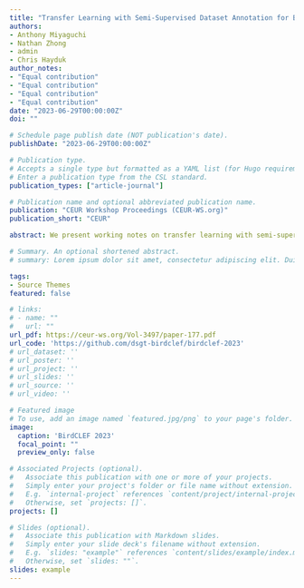 ```yaml
---
title: "Transfer Learning with Semi-Supervised Dataset Annotation for Birdcall Classification"
authors:
- Anthony Miyaguchi
- Nathan Zhong
- admin
- Chris Hayduk
author_notes:
- "Equal contribution"
- "Equal contribution"
- "Equal contribution"
- "Equal contribution"
date: "2023-06-29T00:00:00Z"
doi: ""

# Schedule page publish date (NOT publication's date).
publishDate: "2023-06-29T00:00:00Z"

# Publication type.
# Accepts a single type but formatted as a YAML list (for Hugo requirements).
# Enter a publication type from the CSL standard.
publication_types: ["article-journal"]

# Publication name and optional abbreviated publication name.
publication: "CEUR Workshop Proceedings (CEUR-WS.org)"
publication_short: "CEUR"

abstract: We present working notes on transfer learning with semi-supervised dataset annotation for the BirdCLEF 2023 competition, focused on identifying African bird species in recorded soundscapes. Our approach utilizes existing off-the-shelf models, BirdNET and MixIT, to address representation and labeling challenges in the competition. We explore the embedding space learned by BirdNET and propose a process to derive an annotated dataset for supervised learning. Our experiments involve various models and feature engineering approaches to maximize performance on the competition leaderboard. The results demonstrate the effectiveness of our approach in classifying bird species and highlight the potential of transfer learning and semi-supervised dataset annotation in similar tasks.

# Summary. An optional shortened abstract.
# summary: Lorem ipsum dolor sit amet, consectetur adipiscing elit. Duis posuere tellus ac convallis placerat. Proin tincidunt magna sed ex sollicitudin condimentum.

tags:
- Source Themes
featured: false

# links:
# - name: ""
#   url: ""
url_pdf: https://ceur-ws.org/Vol-3497/paper-177.pdf
url_code: 'https://github.com/dsgt-birdclef/birdclef-2023'
# url_dataset: ''
# url_poster: ''
# url_project: ''
# url_slides: ''
# url_source: ''
# url_video: ''

# Featured image
# To use, add an image named `featured.jpg/png` to your page's folder. 
image:
  caption: 'BirdCLEF 2023'
  focal_point: ""
  preview_only: false

# Associated Projects (optional).
#   Associate this publication with one or more of your projects.
#   Simply enter your project's folder or file name without extension.
#   E.g. `internal-project` references `content/project/internal-project/index.md`.
#   Otherwise, set `projects: []`.
projects: []

# Slides (optional).
#   Associate this publication with Markdown slides.
#   Simply enter your slide deck's filename without extension.
#   E.g. `slides: "example"` references `content/slides/example/index.md`.
#   Otherwise, set `slides: ""`.
slides: example
---
```

<!-- 
{{% callout note %}}
Click the *Cite* button above to demo the feature to enable visitors to import publication metadata into their reference management software.
{{% /callout %}}

{{% callout note %}}
Create your slides in Markdown - click the *Slides* button to check out the example.
{{% /callout %}}

Add the publication's **full text** or **supplementary notes** here. You can use rich formatting such as including [code, math, and images](https://docs.hugoblox.com/content/writing-markdown-latex/). -->

